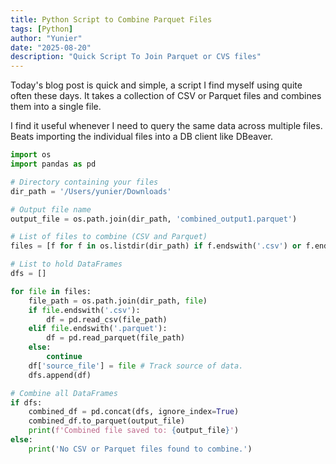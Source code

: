 ```yaml
---
title: Python Script to Combine Parquet Files
tags: [Python]
author: "Yunier"
date: "2025-08-20"
description: "Quick Script To Join Parquet or CVS files"
---
```


Today's blog post is quick and simple, a script I find myself using quite often these days. It takes a collection of CSV or Parquet files and combines them into a single file. 

I find it useful whenever I need to query the same data across multiple files. Beats importing the individual files into a DB client like DBeaver.

```Python
import os
import pandas as pd

# Directory containing your files
dir_path = '/Users/yunier/Downloads'

# Output file name
output_file = os.path.join(dir_path, 'combined_output1.parquet')

# List of files to combine (CSV and Parquet)
files = [f for f in os.listdir(dir_path) if f.endswith('.csv') or f.endswith('.parquet')]

# List to hold DataFrames
dfs = []

for file in files:
    file_path = os.path.join(dir_path, file)
    if file.endswith('.csv'):
        df = pd.read_csv(file_path)
    elif file.endswith('.parquet'):
        df = pd.read_parquet(file_path)
    else:
        continue
    df['source_file'] = file # Track source of data.
    dfs.append(df)

# Combine all DataFrames
if dfs:
    combined_df = pd.concat(dfs, ignore_index=True)
    combined_df.to_parquet(output_file)
    print(f'Combined file saved to: {output_file}')
else:
    print('No CSV or Parquet files found to combine.')
```